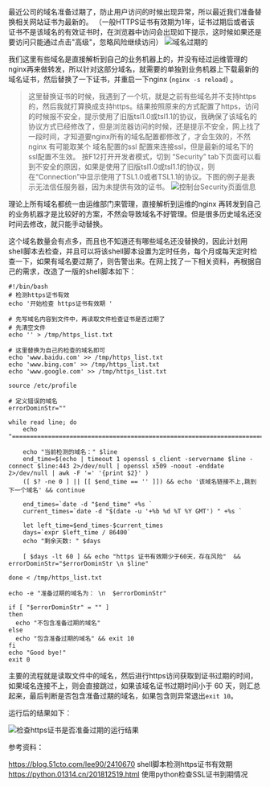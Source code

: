 

最近公司的域名准备过期了，防止用户访问的时候出现异常，所以最近我们准备替换相关网站证书为最新的。
（一般HTTPS证书有效期为1年，证书过期后或者该证书不是该域名的有效证书时，在浏览器中访问会出现如下提示，这时候如果还是要访问只能通过点击"高级"，忽略风险继续访问）
![域名过期的](https://img-blog.csdnimg.cn/3958a0b91a554226bb8b85ba3e3986e8.png)

我们这里有些域名是直接解析到自己的业务机器上的，并没有经过运维管理的nginx再来做转发，所以针对这部分域名，就需要的单独到业务机器上下载最新的域名证书，然后替换了一下证书，并重启一下nginx (`nginx -s reload`) 。

> 这里替换证书的时候，我遇到了一个坑，就是之前有些域名并不支持https的，然后我就打算换成支持https。结果按照原来的方式配置了https，访问的时候报不安全，提示使用了旧版tsl1.0或tsl1.1的协议，我确保了该域名的协议方式已经修改了，但是浏览器访问的时候，还是提示不安全，网上找了一段时间，才知道要nginx所有的域名配置都修改了，才会生效的，不然nginx 有可能取某个 域名配置的ssl 配置来连接ssl，但是最新的域名下的ssl配置不生效。 
> 按F12打开开发者模式，切到 “Security” tab下页面可以看到不安全的原因，如果是使用了旧版tsl1.0或tsl1.1的协议，则在“Connection”中显示使用了TSL1.0或者TSL1.1的协议。下图的例子是表示无法信任服务器，因为未提供有效的证书。
![控制台Security页面信息](https://img-blog.csdnimg.cn/5bcdc73e65f04c1e9258ae924001803e.png)


理论上所有域名都统一由运维部门来管理，直接解析到运维的nginx 再转发到自己的业务机器才是比较好的方案，不然会导致域名不好管理。但是很多历史域名还没时间去修改，就只能手动替换。

这个域名数量会有点多，而且也不知道还有哪些域名还没替换的，因此计划用shell脚本去检查，并且可以将该shell脚本设置为定时任务，每个月或每天定时检查一下，如果有域名要过期了，则告警出来。在网上找了一下相关资料，再根据自己的需求，改造了一版的shell脚本如下：

```shell
#!/bin/bash
# 检测https证书有效
echo '开始检查 https证书有效期 '

# 先写域名内容到文件中，再读取文件检查证书是否过期了
# 先清空文件
echo '' > /tmp/https_list.txt 

# 这里替换为自己的检查的域名即可
echo 'www.baidu.com' >> /tmp/https_list.txt
echo 'www.bing.com' >> /tmp/https_list.txt
echo 'www.google.com' >> /tmp/https_list.txt

source /etc/profile

# 定义错误的域名
errorDominStr=""

while read line; do
    echo "====================================================================================="
    
    echo "当前检测的域名：" $line
    end_time=$(echo | timeout 1 openssl s_client -servername $line -connect $line:443 2>/dev/null | openssl x509 -noout -enddate 2>/dev/null | awk -F '=' '{print $2}' )
    ([ $? -ne 0 ] || [[ $end_time == '' ]]) && echo '该域名链接不上,跳到下一个域名' && continue
    
    end_times=`date -d "$end_time" +%s `
    current_times=`date -d "$(date -u '+%b %d %T %Y GMT') " +%s `
    
    let left_time=$end_times-$current_times
    days=`expr $left_time / 86400`
    echo "剩余天数: " $days
    
    [ $days -lt 60 ] && echo "https 证书有效期少于60天，存在风险"  && errorDominStr="$errorDominStr \n $line"
    
done < /tmp/https_list.txt

echo -e "准备过期的域名为： \n  $errorDominStr"

if [ "$errorDominStr" = "" ]  
then  
  echo "不包含准备过期的域名"  
else    
  echo "包含准备过期的域名" && exit 10  
fi   
echo "Good bye!"
exit 0
```


主要的流程就是读取文件中的域名，然后进行https访问获取到证书过期的时间，如果域名连接不上，则会直接跳过，如果该域名证书过期时间小于 60 天，则汇总起来，最后判断是否包含准备过期的域名，如果包含则异常退出`exit 10`。

运行后的结果如下：

![检查https证书是否准备过期的运行结果](https://img-blog.csdnimg.cn/3477af8cd0ed42f0afc5b6e721fb651e.png)



参考资料： 

https://blog.51cto.com/lee90/2410670   shell脚本检测https证书有效期
https://python.01314.cn/201812519.html  使用python检查SSL证书到期情况
